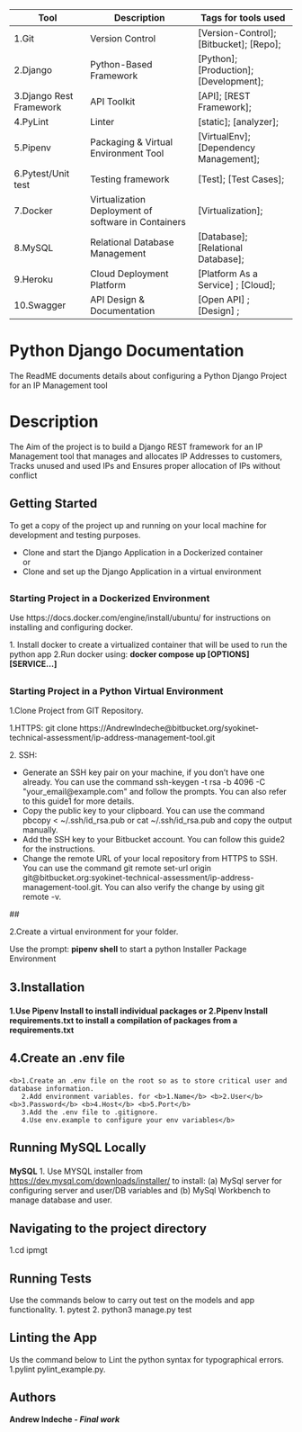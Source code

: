 <!--
The Readme file documents the project description and installation and set up instructions
-->
<!--
Align main heading to the center of the page
-->
| Tool                | Description                    | Tags for tools used                                                                                               |
| ------------------- | ------------------------------ | ---------------------------------------------------------------------------------------------------- |
| 1.Git                  | Version Control | [Version-Control];[Bitbucket]; [Repo];                                                         |
| 2.Django               | Python-Based Framework| [Python]; [Production];[Development];|
| 3.Django Rest Framework| API Toolkit| [API]; [REST Framework];|
| 4.PyLint               | Linter   | [static]; [analyzer];|
| 5.Pipenv               | Packaging & Virtual Environment Tool| [VirtualEnv]; [Dependency Management];|
| 6.Pytest/Unit test     | Testing framework| [Test]; [Test Cases];|
| 7.Docker               | Virtualization Deployment of software in Containers | [Virtualization];|
| 8.MySQL                | Relational Database Management | [Database]; [Relational Database];|
| 9.Heroku               | Cloud Deployment Platform | [Platform As a Service] ; [Cloud];| 
| 10.Swagger             | API Design & Documentation | [Open API] ; [Design] ; |


<div align="left">

<h1>Python Django Documentation</h1> 

<p>The ReadME documents details about configuring a Python Django Project for an IP Management tool</p>

<!-- Badges -->
## <h1> Description</h1>
<p>The Aim of the project is to build a Django REST framework for an IP Management tool that manages and allocates IP Addresses to customers, Tracks unused and used IPs and Ensures proper allocation of IPs without conflict</p>

<!-- Getting Started -->
## <h2><b>Getting Started</b></h2>
<p>To get a copy of the project up and running on your local machine for development and testing purposes.</p> 
<ul>
<li>Clone and start the Django Application in a Dockerized container</li>
                                    or
<li>Clone and set up the Django Application in a virtual environment </li>
</ul>

## <h3>Starting Project in a Dockerized Environment</h3>
<p>Use https://docs.docker.com/engine/install/ubuntu/ for instructions on installing and configuring docker.</p>
    1. Install docker to create a virtualized container that will be used to run the python app
    2.Run docker using: <b>docker compose up [OPTIONS] [SERVICE...]</b>

## <h3>Starting Project in a Python Virtual Environment</h3>

<p>1.Clone Project from GIT Repository.</p>
  1.HTTPS: git clone https://AndrewIndeche@bitbucket.org/syokinet-technical-assessment/ip-address-management-tool.git</p>
  2. SSH: 
  <ul>
  <li>Generate an SSH key pair on your machine, if you don’t have one already. You can use the command ssh-keygen -t rsa -b 4096 -C "your_email@example.com" and follow the prompts. You can also refer to this guide1 for more details.</li>
  <li>Copy the public key to your clipboard. You can use the command pbcopy < ~/.ssh/id_rsa.pub or cat ~/.ssh/id_rsa.pub and copy the output manually.</li>
  <li>Add the SSH key to your Bitbucket account. You can follow this guide2 for the instructions.
  <li>Change the remote URL of your local repository from HTTPS to SSH. You can use the command git remote set-url origin git@bitbucket.org:syokinet-technical-assessment/ip-address-management-tool.git. You can also verify the change by using git remote -v.</li>
  </ul>
## <p>2.Create a virtual environment for your folder.</p>
<p>Use the prompt: <b>pipenv shell</b> to start a python Installer Package Environment</p>

<!-- Installation -->
## <p>3.Installation</p>
<b>1.Use Pipenv Install <package> to install individual packages
                                    or
   2.Pipenv Install requirements.txt to install a compilation of packages from a requirements.txt </b>

 <!-- Create .env --> 
 ## <p>4.Create an .env file</p>
    <b>1.Create an .env file on the root so as to store critical user and database information.
       2.Add environment variables. for <b>1.Name</b> <b>2.User</b> <b>3.Password</b> <b>4.Host</b> <b>5.Port</b>
       3.Add the .env file to .gitignore.
       4.Use env.example to configure your env variables</b>
<!-- Run Locally -->
## <p> Running MySQL Locally</p>
   <b>MySQL</b>
      1. Use MYSQL installer from https://dev.mysql.com/downloads/installer/ to install:
      (a) MySql server for configuring server and user/DB variables and (b) MySql Workbench to manage database and user.
<!-- Navigating to the project Directory/Folder -->
<h2>Navigating to the project directory</h2>

  1.cd ipmgt
<!-- Running Tests on the Application -->
<h2>Running Tests</h2>
  Use the commands below to carry out test on the models and app functionality.
  1. pytest
  2. python3 manage.py test

<!-- Linting the Application -->
<h2>Linting the App</h2>
Us the command below to Lint the python syntax for typographical errors.
 1.pylint pylint_example.py.
<br>

## <h2>Authors</h2>
<b>Andrew Indeche - *Final work* </b> 